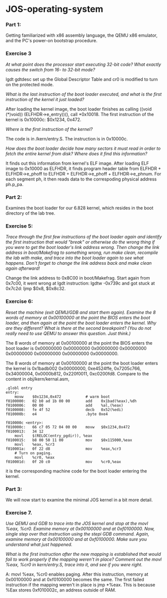 # JOS-operating-system
 
### Part 1:
 
Getting familiarized with x86 assembly language, the QEMU x86 emulator, and the PC's power-on bootstrap procedure. 
 

### Exercise 3
 
*At what point does the processor start executing 32-bit code? What exactly causes the switch from 16- to 32-bit mode?*

lgdt gdtdesc set up the Global Descriptor Table and cr0 is modified to turn on the protected mode.

*What is the last instruction of the boot loader executed, and what is the first instruction of the kernel it just loaded?*

After loading the kernel image, the boot loader finishes as calling ((void (*)void)) (ELFHDR->e_entry))(), call *0x10018. The first instruction of the kernel is 0x10000c: $0x1234, 0x472.

*Where is the first instruction of the kernel?*

The code is in /kern/entry.S. The instruction is in 0x10000c.

*How does the boot loader decide how many sectors it must read in order to fetch the entire kernel from disk? Where does it find this information?*

It finds out this information from kernel's ELF image. After loading ELF image to 0x10000 as ELFHDR, it finds program header table from ELFHDR + ELFHDR->e_phoff to ELFHDR + ELFHDR->e_phoff + ELFHDR->e_phnum. For each segment ph, it then reads data to the correspoding physical address ph.p_pa.

### Part 2:
 
Examines the boot loader for our 6.828 kernel, which resides in the boot directory of the lab tree. 

### Exercise 5: 
*Trace through the first few instructions of the boot loader again and identify the first instruction that would "break" or otherwise do the wrong thing if you were to get the boot loader's link address wrong. Then change the link address in boot/Makefrag to something wrong, run make clean, recompile the lab with make, and trace into the boot loader again to see what happens. Don't forget to change the link address back and make clean again afterward!*

Change the link address to 0x8C00 in boot/Makefrag. Start again from 0x7c00, it went wrong at lgdt instruction: lgdtw -0x739c and got stuck at 0x7c2d: ljmp $0x8, $0x8c32.

### Exercise 6:
*Reset the machine (exit QEMU/GDB and start them again). Examine the 8 words of memory at 0x00100000 at the point the BIOS enters the boot loader, and then again at the point the boot loader enters the kernel. Why are they different? What is there at the second breakpoint? (You do not really need to use QEMU to answer this question. Just think.)*

The 8 words of memory at 0x00100000 at the point the BIOS enters the boot loader is 0x00000000 0x00000000 0x00000000 0x00000000 0x00000000 0x00000000 0x00000000 0x00000000.

The 8 words of memory at 0x00100000 at the point the boot loader enters the kernel is 0x1badb002 0x00000000, 0xe4524ffe, 0x7205c766, 0x34000004, 0x0000b812, 0x220f0011, 0xc0200fd8. Compare to the content in obj/kern/kernal.asm, 

```{r}
.globl entry
entry:
	movw	$0x1234,0x472			# warm boot
f0100000:	02 b0 ad 1b 00 00    	add    0x1bad(%eax),%dh
f0100006:	00 00                	add    %al,(%eax)
f0100008:	fe 4f 52             	decb   0x52(%edi)
f010000b:	e4                   	.byte 0xe4

f010000c <entry>:
f010000c:	66 c7 05 72 04 00 00 	movw   $0x1234,0x472
f0100013:	34 12 
	movl	$(RELOC(entry_pgdir)), %eax
f0100015:	b8 00 50 11 00       	mov    $0x115000,%eax
	movl	%eax, %cr3
f010001a:	0f 22 d8             	mov    %eax,%cr3
	# Turn on paging.
	movl	%cr0, %eax
f010001d:	0f 20 c0             	mov    %cr0,%eax
```

it is the corresponding machine code for the boot loader entering the kernel.

### Part 3:
We will now start to examine the minimal JOS kernel in a bit more detail.

### Exercise 7. 
*Use QEMU and GDB to trace into the JOS kernel and stop at the movl %eax, %cr0. Examine memory at 0x00100000 and at 0xf0100000. Now, single step over that instruction using the stepi GDB command. Again, examine memory at 0x00100000 and at 0xf0100000. Make sure you understand what just happened.*

*What is the first instruction after the new mapping is established that would fail to work properly if the mapping weren't in place? Comment out the movl %eax, %cr0 in kern/entry.S, trace into it, and see if you were right.*

A: movl %eax, %cr0 enables paging. After this instruction, memory at 0x00100000 and at 0xf0100000 becomes the same. The first failed instruction if the mapping weren't in place is jmp *%eax. This is because %Eax stores 0xf010002c, an address outside of RAM.

